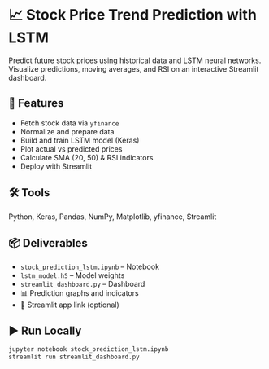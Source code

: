 # 📈 Stock Price Trend Prediction with LSTM

Predict future stock prices using historical data and LSTM neural networks. Visualize predictions, moving averages, and RSI on an interactive Streamlit dashboard.

## 🚀 Features
- Fetch stock data via `yfinance`
- Normalize and prepare data
- Build and train LSTM model (Keras)
- Plot actual vs predicted prices
- Calculate SMA (20, 50) & RSI indicators
- Deploy with Streamlit

## 🛠 Tools
Python, Keras, Pandas, NumPy, Matplotlib, yfinance, Streamlit

## 📦 Deliverables
- `stock_prediction_lstm.ipynb` – Notebook
- `lstm_model.h5` – Model weights
- `streamlit_dashboard.py` – Dashboard
- 📊 Prediction graphs and indicators
- 🔗 Streamlit app link (optional)

## ▶️ Run Locally
```bash
jupyter notebook stock_prediction_lstm.ipynb
streamlit run streamlit_dashboard.py
